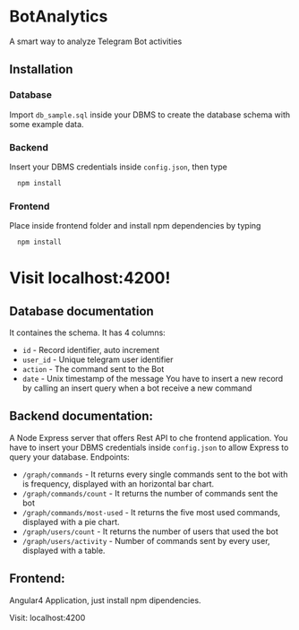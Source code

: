 # BotAnalytics
A smart way to analyze Telegram Bot activities

## Installation

### Database
Import `db_sample.sql` inside your DBMS to create the database schema with some example data.
### Backend
Insert your DBMS credentials inside `config.json`, then type
```bash
  npm install
```
### Frontend
Place inside frontend folder and install npm dependencies by typing
```bash
  npm install
```
# Visit localhost:4200!

## Database documentation
It containes the schema. It has 4 columns:
- `id` -  Record identifier, auto increment
- `user_id` - Unique telegram user identifier
- `action` - The command sent to the Bot
- `date` - Unix timestamp of the message
You have to insert a new record by calling an insert query when a bot receive a new command
## Backend documentation:
A Node Express server that offers Rest API to che frontend application. You have to insert your DBMS credentials inside `config.json` to allow Express to query your database.
Endpoints:
- `/graph/commands` -  It returns every single commands sent to the bot with is frequency, displayed with an horizontal bar chart.
- `/graph/commands/count` - It returns the number of commands sent the bot
- `/graph/commands/most-used` - It returns the five most used commands, displayed with a pie chart.
- `/graph/users/count` -  It returns the number of users that used the bot
- `/graph/users/activity` -  Number of commands sent by every user, displayed with a table.

## Frontend:
Angular4 Application, just install npm dipendencies.
   

Visit: localhost:4200

